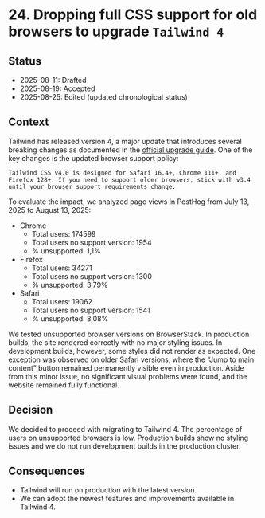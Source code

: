 # 24. Dropping full CSS support for old browsers to upgrade `Tailwind 4`

## Status

- 2025-08-11: Drafted
- 2025-08-19: Accepted
- 2025-08-25: Edited (updated chronological status)

## Context

Tailwind has released version 4, a major update that introduces several breaking changes as documented in the [official upgrade guide](https://tailwindcss.com/docs/upgrade-guide). One of the key changes is the updated browser support policy:

```
Tailwind CSS v4.0 is designed for Safari 16.4+, Chrome 111+, and Firefox 128+. If you need to support older browsers, stick with v3.4 until your browser support requirements change.
```

To evaluate the impact, we analyzed page views in PostHog from July 13, 2025 to August 13, 2025:

- Chrome
  - Total users: 174599
  - Total users no support version: 1954
  - % unsupported: 1,1%
- Firefox
  - Total users: 34271
  - Total users no support version: 1300
  - % unsupported: 3,79%
- Safari
  - Total users: 19062
  - Total users no support version: 1541
  - % unsupported: 8,08%

We tested unsupported browser versions on BrowserStack. In production builds, the site rendered correctly with no major styling issues. In development builds, however, some styles did not render as expected. One exception was observed on older Safari versions, where the “Jump to main content” button remained permanently visible even in production. Aside from this minor issue, no significant visual problems were found, and the website remained fully functional.

## Decision

We decided to proceed with migrating to Tailwind 4. The percentage of users on unsupported browsers is low. Production builds show no styling issues and we do not run development builds in the production cluster.

## Consequences

- Tailwind will run on production with the latest version.
- We can adopt the newest features and improvements available in Tailwind 4.
